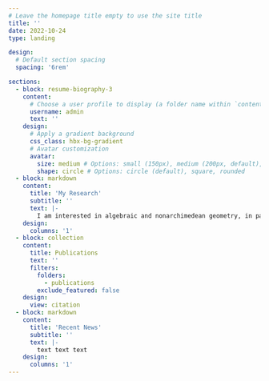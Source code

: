 ```yaml
---
# Leave the homepage title empty to use the site title
title: ''
date: 2022-10-24
type: landing

design:
  # Default section spacing
  spacing: '6rem'

sections:
  - block: resume-biography-3
    content:
      # Choose a user profile to display (a folder name within `content/authors/`)
      username: admin
      text: ''
    design:
      # Apply a gradient background
      css_class: hbx-bg-gradient
      # Avatar customization
      avatar:
        size: medium # Options: small (150px), medium (200px, default), large (320px), xl (400px), xxl (500px)
        shape: circle # Options: circle (default), square, rounded
  - block: markdown
    content:
      title: 'My Research'
      subtitle: ''
      text: |-
        I am interested in algebraic and nonarchimedean geometry, in particular I study D-modules in these settings. In my [Ph.D. thesis](https://sites.google.com/impan.pl/feliks-raczka/home/thesis?authuser=0) I studied de Rham cohomology of holonomic D-modules on rigid-analytic varieites. Recently, I also think a lot about D-affinity of flag varieties in positive characteristc and related problems from geometric representation theory.  
    design:
      columns: '1'
  - block: collection
    content:
      title: Publications
      text: ''
      filters:
        folders:
          - publications
        exclude_featured: false
    design:
      view: citation
  - block: markdown
    content:
      title: 'Recent News'
      subtitle: ''
      text: |-
        text text text
    design:
      columns: '1'
---
```

